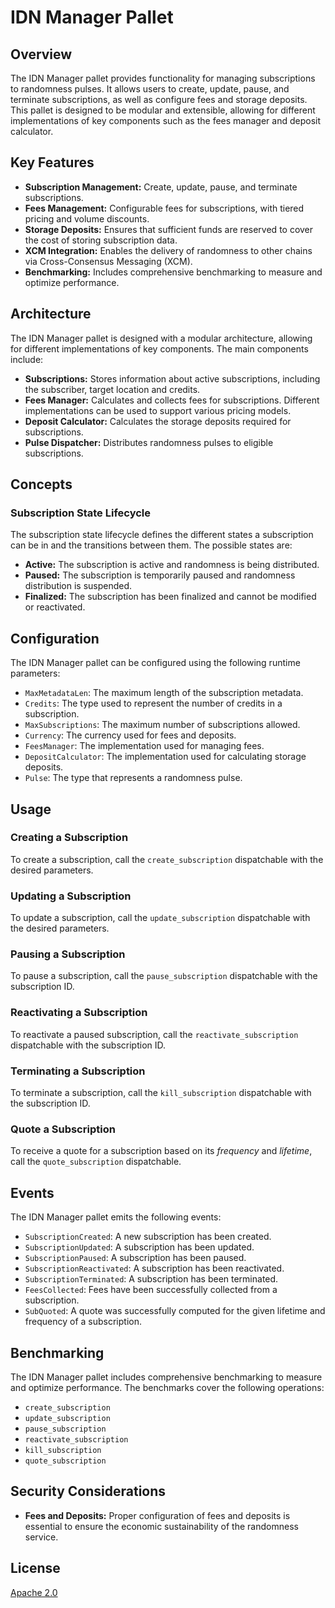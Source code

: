 # IDN Manager Pallet

## Overview

The IDN Manager pallet provides functionality for managing subscriptions to randomness pulses. It allows users to create, update, pause, and terminate subscriptions, as well as configure fees and storage deposits. This pallet is designed to be modular and extensible, allowing for different implementations of key components such as the fees manager and deposit calculator.

## Key Features

- **Subscription Management:** Create, update, pause, and terminate subscriptions.
- **Fees Management:** Configurable fees for subscriptions, with tiered pricing and volume discounts.
- **Storage Deposits:** Ensures that sufficient funds are reserved to cover the cost of storing subscription data.
- **XCM Integration:** Enables the delivery of randomness to other chains via Cross-Consensus Messaging (XCM).
- **Benchmarking:** Includes comprehensive benchmarking to measure and optimize performance.

## Architecture

The IDN Manager pallet is designed with a modular architecture, allowing for different implementations of key components. The main components include:

- **Subscriptions:** Stores information about active subscriptions, including the subscriber, target location and credits.
- **Fees Manager:** Calculates and collects fees for subscriptions. Different implementations can be used to support various pricing models.
- **Deposit Calculator:** Calculates the storage deposits required for subscriptions.
- **Pulse Dispatcher:** Distributes randomness pulses to eligible subscriptions.

## Concepts

### Subscription State Lifecycle

The subscription state lifecycle defines the different states a subscription can be in and the transitions between them. The possible states are:

- **Active:** The subscription is active and randomness is being distributed.
- **Paused:** The subscription is temporarily paused and randomness distribution is suspended.
- **Finalized:** The subscription has been finalized and cannot be modified or reactivated.

## Configuration

The IDN Manager pallet can be configured using the following runtime parameters:

- `MaxMetadataLen`: The maximum length of the subscription metadata.
- `Credits`: The type used to represent the number of credits in a subscription.
- `MaxSubscriptions`: The maximum number of subscriptions allowed.
- `Currency`: The currency used for fees and deposits.
- `FeesManager`: The implementation used for managing fees.
- `DepositCalculator`: The implementation used for calculating storage deposits.
- `Pulse`: The type that represents a randomness pulse.

## Usage

### Creating a Subscription

To create a subscription, call the `create_subscription` dispatchable with the desired parameters.

### Updating a Subscription

To update a subscription, call the `update_subscription` dispatchable with the desired parameters.

### Pausing a Subscription

To pause a subscription, call the `pause_subscription` dispatchable with the subscription ID.

### Reactivating a Subscription

To reactivate a paused subscription, call the `reactivate_subscription` dispatchable with the subscription ID.

### Terminating a Subscription

To terminate a subscription, call the `kill_subscription` dispatchable with the subscription ID.

### Quote a Subscription

To receive a quote for a subscription based on its *frequency* and *lifetime*, call the `quote_subscription` dispatchable.

## Events

The IDN Manager pallet emits the following events:

- `SubscriptionCreated`: A new subscription has been created.
- `SubscriptionUpdated`: A subscription has been updated.
- `SubscriptionPaused`: A subscription has been paused.
- `SubscriptionReactivated`: A subscription has been reactivated.
- `SubscriptionTerminated`: A subscription has been terminated.
- `FeesCollected`: Fees have been successfully collected from a subscription.
- `SubQuoted`: A quote was successfully computed for the given lifetime and frequency of a subscription. 

## Benchmarking

The IDN Manager pallet includes comprehensive benchmarking to measure and optimize performance. The benchmarks cover the following operations:

- `create_subscription`
- `update_subscription`
- `pause_subscription`
- `reactivate_subscription`
- `kill_subscription`
- `quote_subscription`

## Security Considerations

- **Fees and Deposits:** Proper configuration of fees and deposits is essential to ensure the economic sustainability of the randomness service.

## License

[Apache 2.0](../../LICENSE)
